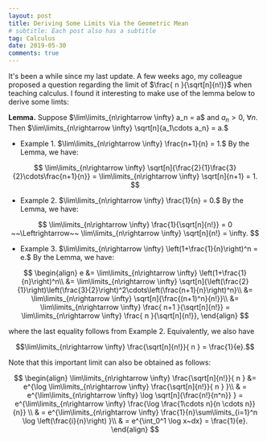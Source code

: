 ```yaml
---
layout: post
title: Deriving Some Limits Via the Geometric Mean
# subtitle: Each post also has a subtitle
tag: Calculus
date: 2019-05-30
comments: true
---
```

It's been a while since my last update. A few weeks ago, my colleague proposed a question regarding the limit of $\frac{ n }{\sqrt[n]{n!}}$ when teaching calculus. I found it interesting to make use of the lemma below to derive some limts:

**Lemma.** Suppose $\lim\limits_{n\rightarrow \infty} a_n = a$ and $a_n>0,~\forall n$. Then $\lim\limits_{n\rightarrow \infty} \sqrt[n]{a_1\cdots a_n} = a.$

- Example 1. $\lim\limits_{n\rightarrow \infty} \frac{n+1}{n} = 1.$ By the Lemma, we have:

$$
\lim\limits_{n\rightarrow \infty} \sqrt[n]{\frac{2}{1}\frac{3}{2}\cdots\frac{n+1}{n}} = \lim\limits_{n\rightarrow \infty} \sqrt[n]{n+1} = 1.
$$

- Example 2. $\lim\limits_{n\rightarrow \infty} \frac{1}{n} = 0.$ By the Lemma, we have:

$$
\lim\limits_{n\rightarrow \infty} \frac{1}{\sqrt[n]{n!}} = 0 ~~\Leftrightarrow~~ \lim\limits_{n\rightarrow \infty} \sqrt[n]{n!} = \infty.
$$

- Example 3. $\lim\limits_{n\rightarrow \infty} \left(1+\frac{1}{n}\right)^n = e.$ By the Lemma, we have:

$$
\begin{align}
e &= \lim\limits_{n\rightarrow \infty} \left(1+\frac{1}{n}\right)^n\\
&= \lim\limits_{n\rightarrow \infty} \sqrt[n]{\left(\frac{2}{1}\right)\left(\frac{3}{2}\right)^2\cdots\left(\frac{n+1}{n}\right)^n}\\
&= \lim\limits_{n\rightarrow \infty} \sqrt[n]{\frac{(n+1)^n}{n!}}\\
&= \lim\limits_{n\rightarrow \infty}  \frac{ n+1 }{\sqrt[n]{n!}} = \lim\limits_{n\rightarrow \infty}  \frac{ n }{\sqrt[n]{n!}},
\end{align}
$$

where the last equality follows from Example 2. Equivalently, we also have

$$\lim\limits_{n\rightarrow \infty}  \frac{\sqrt[n]{n!}}{ n } = \frac{1}{e}.$$

Note that this important limit can also be obtained as follows:

$$
\begin{align}
\lim\limits_{n\rightarrow \infty}  \frac{\sqrt[n]{n!}}{ n } &=  e^{\log \lim\limits_{n\rightarrow \infty}  \frac{\sqrt[n]{n!}}{ n } }\\
& =  e^{\lim\limits_{n\rightarrow \infty}  \log \sqrt[n]{\frac{n!}{n^n}} } = e^{\lim\limits_{n\rightarrow \infty}  \frac{\log \frac{1\cdots n}{n \cdots n}}{n}} \\
& = e^{\lim\limits_{n\rightarrow \infty}  \frac{1}{n}\sum\limits_{i=1}^n \log \left(\frac{i}{n}\right) }\\
& = e^{\int_0^1 \log x~dx} = \frac{1}{e}.
\end{align}
$$

